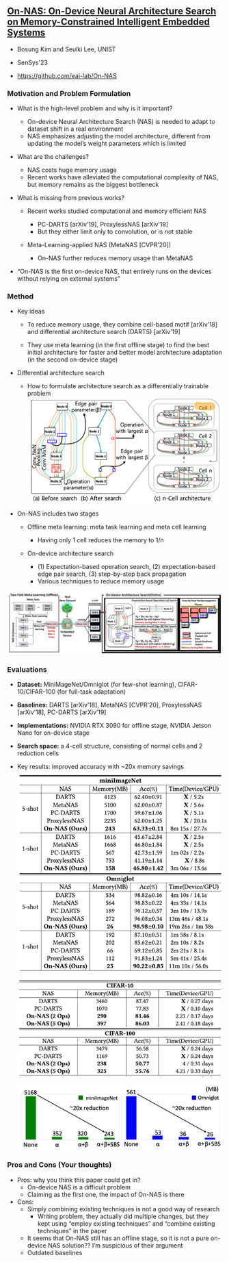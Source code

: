 ## [On-NAS: On-Device Neural Architecture Search on Memory-Constrained Intelligent Embedded Systems](https://drive.google.com/file/d/1MDK5BPrEYZUFUhWmLGSKI2uxeoiNfsK_/view)

* Bosung Kim and Seulki Lee, UNIST

* SenSys'23

* https://github.com/eai-lab/On-NAS

### Motivation and Problem Formulation

* What is the high-level problem and why is it important?
  * On-device Neural Architecture Search (NAS) is needed to adapt to dataset shift in a real environment
  * NAS emphasizes adjusting the model architecture, different from updating the model’s weight parameters which is limited

* What are the challenges?
  * NAS costs huge memory usage
  * Recent works have alleviated the computational complexity of NAS, but memory remains as the biggest bottleneck

* What is missing from previous works?
  * Recent works studied computational and memory efficient NAS
    * PC-DARTS [arXiv’19], ProxylessNAS [arXiv’18]
    * But they either limit only to convolution, or is not stable

  * Meta-Learning-applied NAS (MetaNAS [CVPR’20])
    * On-NAS further reduces memory usage than MetaNAS

* “On-NAS is the first on-device NAS, that entirely runs on the devices without relying on external systems”

### Method

* Key ideas
  * To reduce memory usage, they combine cell-based motif [arXiv’18] and differential architecture search (DARTS) [arXiv’19]

  * They use meta learning (in the first offline stage) to find the best initial architecture for faster and better model architecture adaptation (in the second on-device stage)

* Differential architecture search
  * How to formulate architecture search as a differentially trainable problem
    ![cell_search](./cell_search.png)

* On-NAS includes two stages
  * Offline meta learning: meta task learning and meta cell learning
    * Having only 1 cell reduces the memory to 1/n

  * On-device architecture search
    * (1) Expectation-based operation search, (2) expectation-based edge pair search, (3) step-by-step back propagation
    * Various techniques to reduce memory usage


![method](./method.png)

### Evaluations

* **Dataset:** MiniMageNet/Omniglot (for few-shot learning), CIFAR-10/CIFAR-100 (for full-task adaptation)

* **Baselines:** DARTS [arXiv’18], MetaNAS [CVPR’20], ProxylessNAS [arXiv’18], PC-DARTS [arXiv’19]

* **Implementations:** NVIDIA RTX 3090 for offline stage, NVIDIA Jetson Nano for on-device stage

* **Search space:** a 4-cell structure, consisting of normal cells and 2 reduction cells

* Key results: improved accuracy with ~20x memory savings
  ![results1](./results1.png)

  ![results2](./results2.png)

  ![memory_reduction](./memory_reduction.png)

### Pros and Cons (Your thoughts)

* Pros: why you think this paper could get in?
  * On-device NAS is a difficult problem
  * Claiming as the first one, the impact of On-NAS is there
* Cons: 
  * Simply combining existing techniques is not a good way of research
    * Writing problem, they actually did multiple changes, but they kept using “employ existing techniques” and “combine existing techniques” in the paper
  * It seems that On-NAS still has an offline stage, so it is not a pure on-device NAS solution?? I’m suspicious of their argument
  * Outdated baselines